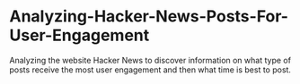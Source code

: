 # Analyzing-Hacker-News-Posts-For-User-Engagement
Analyzing the website Hacker News to discover information on what type of posts receive the most user engagement and then what time is best to post.
